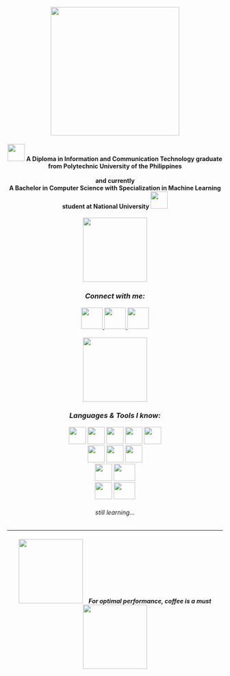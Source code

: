 <div id = "header" align = "center">
  <img src = "https://i.giphy.com/media/v1.Y2lkPTc5MGI3NjExcncybTFzNHgweWRvaGo3azdzOXNibmRzYWpkdzg3c213NDdoZG8yNCZlcD12MV9pbnRlcm5hbF9naWZfYnlfaWQmY3Q9Zw/zwDNti5vWFujS/giphy.gif" width="300">
    <h4>
      <img src = "https://media.tenor.com/TMM9nphr3B8AAAAi/pikachu-pokemon.gif" width ="40" height = "40">
        A Diploma in Information and Communication Technology graduate from Polytechnic University of the Philippines <br><br>
        and currently <br>
        A Bachelor in Computer Science with Specialization in Machine Learning student at National University
      <img src = "https://media.tenor.com/y1mQPzf_p7UAAAAi/qoobee-blushing.gif" width = "40" height = "40">
    </h4>
    <img src = "https://media.tenor.com/HoocNDDrUKgAAAAi/rexx.gif" width = "150" height = "150">
    <h3>
      <i>Connect with me:</i>
    </h3>
    <a href = "https://www.instagram.com/chskolymps/">
      <img src = "https://th.bing.com/th/id/R.03f40b67b63d9c1c1a5a792109bbc699?rik=8HhXk%2b5PP7XurQ&riu=http%3a%2f%2fpngimg.com%2fuploads%2finstagram%2finstagram_PNG10.png&ehk=%2f7%2ftghrL31GFpelB7DZvprao8IZHRvmhi0BpDsEAZgI%3d&risl=&pid=ImgRaw&r=0"
    width = "50" height = "50">
    </a>
    <a href = "https://www.linkedin.com/in/francheska-olympia/">
      <img src = "https://itcnet.gr/wp-content/uploads/2020/09/Linkedin-logo-on-transparent-Background-PNG-.png" width = "50" height = "50">
    </a>
    <a href = "https://x.com/chskolymps">
      <img src = "https://static.vecteezy.com/system/resources/previews/027/395/710/non_2x/twitter-brand-new-logo-3-d-with-new-x-shaped-graphic-of-the-world-s-most-popular-social-media-free-png.png" width = "50" height = "50">
    </a>
    <br><br>
    <img src = "https://media.tenor.com/z1YT2LePMWkAAAAi/tkthao219-peach.gif" width = "150" height = "150">
    <h3>
      <i>Languages & Tools I know:</i>
    </h3>
    <img src = "https://logos-download.com/wp-content/uploads/2016/10/Python_logo_icon.png" width = "40" height = "40">
    <img src = "https://i.pinimg.com/originals/79/5e/bb/795ebb5f4a470cd7242136237f61fc53.png" width = "40" height = "40">
    <img src = "https://www.pinclipart.com/picdir/big/396-3965857_c-c-programming-language-logo-clipart.png" width = "40" height = "40">
    <img src = "https://static.cdnlogo.com/logos/c/68/c-sharp-800x800.png" width = "40" height = "40">
    <img src = "https://logodix.com/logo/1137946.png" width = "40" height = "40">
    <br>
    <img src = "https://cdn.pixabay.com/photo/2017/08/05/11/16/logo-2582748_1280.png" width = "40" height = "40">
    <img src = "https://cdn.freebiesupply.com/logos/large/2x/css3-logo-png-transparent.png" width = "40" height = "40">
    <img src = "https://saasradar.net/wp-content/uploads/2021/04/react-2048x2048.png" width = "40" height = "40">
    <br>
    <img src = "https://geekhacker.ru/wp-content/uploads/2021/03/sql_logo.png" width = "40" height = "40">
    <img src = "https://pngimg.com/uploads/php/php_PNG43.png" width = "50" height = "40">
    <br>
    <img src = "https://brandlogos.net/wp-content/uploads/2021/11/visual-studio-code-logo.png" width = "40" height = "40">
    <img src = "https://logohistory.net/wp-content/uploads/2023/06/AWS-Emblem.png" width = "50" height = "40">
    <br>
    <h6>
      <i>still learning...</i>
    </h6>
    <hr>
    <h4>
      <img src = "https://media.tenor.com/woeasjYR7JMAAAAi/bubu-bubbu.gif" width = "150" height = "150">
        <i>&nbsp&nbsp For optimal performance, coffee is a must</i>
      <img src = "https://media.tenor.com/qMwy9pHiCkEAAAAi/peach-goma-peach-and-goma.gif" width = "150" height = "150">
    </h4>

<!--
**frnchskolymps/frnchskolymps** is a ✨ _special_ ✨ repository because its `README.md` (this file) appears on your GitHub profile.

Here are some ideas to get you started:

- 🔭 I’m currently working on ...
- 🌱 I’m currently learning ...
- 👯 I’m looking to collaborate on ...
- 🤔 I’m looking for help with ...
- 💬 Ask me about ...
- 📫 How to reach me: ...
- 😄 Pronouns: ...
- ⚡ Fun fact: ...
-->

